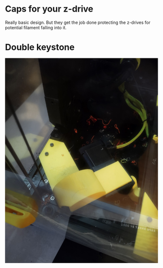 # Caps for your z-drive

Really basic design. But they get the job done protecting the z-drives for potential filament
falling into it.

# Double keystone
![picture](Images/cap_left.jpg)